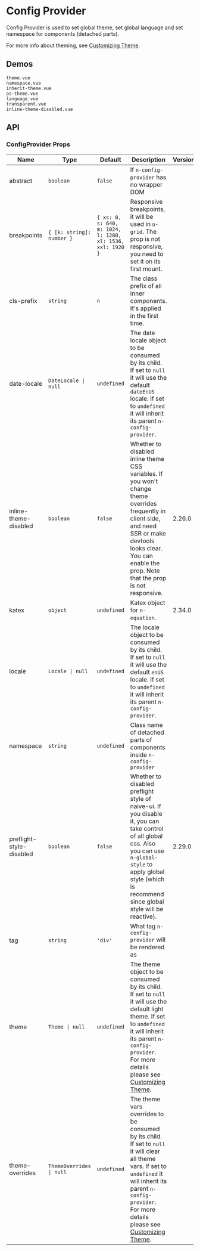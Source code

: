 # Config Provider

Config Provider is used to set global theme, set global language and set namespace for components (detached parts).

For more info about theming, see [Customizing Theme](../docs/customize-theme).

## Demos

```demo
theme.vue
namespace.vue
inherit-theme.vue
os-theme.vue
language.vue
transparent.vue
inline-theme-disabled.vue
```

## API

### ConfigProvider Props

| Name | Type | Default | Description | Version |
| --- | --- | --- | --- | --- |
| abstract | `boolean` | `false` | If `n-config-provider` has no wrapper DOM |  |
| breakpoints | `{ [k: string]: number }` | `{ xs: 0, s: 640, m: 1024, l: 1280, xl: 1536, xxl: 1920 }` | Responsive breakpoints, it will be used in `n-grid`. The prop is not responsive, you need to set it on its first mount. |  |
| cls-prefix | `string` | `n` | The class prefix of all inner components. It's applied in the first time. |  |
| date-locale | `DateLocale \| null` | `undefined` | The date locale object to be consumed by its child. If set to `null` it will use the default `dateEnUS` locale. If set to `undefined` it will inherit its parent `n-config-provider`. |  |
| inline-theme-disabled | `boolean` | `false` | Whether to disabled inline theme CSS variables. If you won't change theme overrides frequently in client side, and need SSR or make devtools looks clear. You can enable the prop. Note that the prop is not responsive. | 2.26.0 |
| katex | `object` | `undefined` | Katex object for `n-equation`. | 2.34.0 |
| locale | `Locale \| null` | `undefined` | The locale object to be consumed by its child. If set to `null` it will use the default `enUS` locale. If set to `undefined` it will inherit its parent `n-config-provider`. |  |
| namespace | `string` | `undefined` | Class name of detached parts of components inside `n-config-provider` |  |
| preflight-style-disabled | `boolean` | `false` | Whether to disabled preflight style of naive-ui. If you disable it, you can take control of all global css. Also you can use `n-global-style` to apply global style (which is recommend since global style will be reactive). | 2.29.0 |
| tag | `string` | `'div'` | What tag `n-config-provider` will be rendered as |  |
| theme | `Theme \| null` | `undefined` | The theme object to be consumed by its child. If set to `null` it will use the default light theme. If set to `undefined` it will inherit its parent `n-config-provider`. For more details please see [Customizing Theme](../docs/customize-theme). |  |
| theme-overrides | `ThemeOverrides \| null` | `undefined` | The theme vars overrides to be consumed by its child. If set to `null` it will clear all theme vars. If set to `undefined` it will inherit its parent `n-config-provider`. For more details please see [Customizing Theme](../docs/customize-theme). |  |

